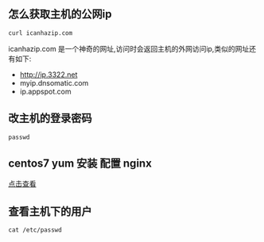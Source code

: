 ## 怎么获取主机的公网ip
```shell script
curl icanhazip.com
```
icanhazip.com   是一个神奇的网址,访问时会返回主机的外网访问ip,类似的网址还有如下:
- http://ip.3322.net
- myip.dnsomatic.com
- ip.appspot.com
## 改主机的登录密码
```shell script
passwd
```
## centos7 yum 安装 配置 nginx
[点击查看](https://blog.csdn.net/qq_37638061/article/details/90581358)

## 查看主机下的用户
```shell script
cat /etc/passwd
```
